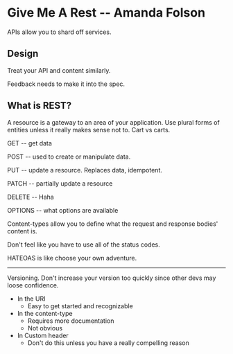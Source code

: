 # Give Me A Rest -- Amanda Folson

APIs allow you to shard off services.  

## Design

Treat your API and content similarly.  

Feedback needs to make it into the spec.     

## What is REST?

A resource is a gateway to an area of your application.  Use plural forms of entities unless it really makes sense not to.  Cart vs carts.

GET -- get data

POST -- used to create or manipulate data.    

PUT -- update a resource.  Replaces data, idempotent.   

PATCH -- partially update a resource

DELETE -- Haha  

OPTIONS -- what options are available  


Content-types allow you to define what the request and response bodies' content is.  

Don't feel like you have to use all of the status codes.   

HATEOAS is like choose your own adventure.  

---

Versioning.  Don't increase your version too quickly since other devs may loose confidence.  

- In the URI
    - Easy to get started and recognizable
- In the content-type 
    - Requires more documentation
    - Not obvious
- In Custom header
    - Don't do this unless you have a really compelling reason  



